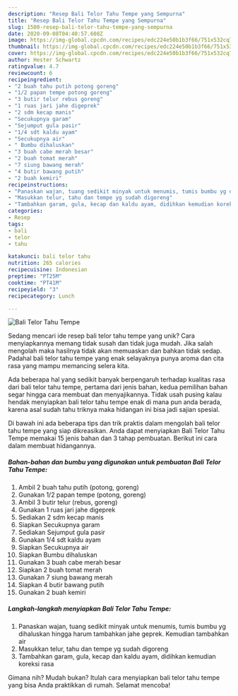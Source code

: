 ```yaml
---
description: "Resep Bali Telor Tahu Tempe yang Sempurna"
title: "Resep Bali Telor Tahu Tempe yang Sempurna"
slug: 1500-resep-bali-telor-tahu-tempe-yang-sempurna
date: 2020-09-08T04:40:57.608Z
image: https://img-global.cpcdn.com/recipes/edc224e50b1b3f66/751x532cq70/bali-telor-tahu-tempe-foto-resep-utama.jpg
thumbnail: https://img-global.cpcdn.com/recipes/edc224e50b1b3f66/751x532cq70/bali-telor-tahu-tempe-foto-resep-utama.jpg
cover: https://img-global.cpcdn.com/recipes/edc224e50b1b3f66/751x532cq70/bali-telor-tahu-tempe-foto-resep-utama.jpg
author: Hester Schwartz
ratingvalue: 4.7
reviewcount: 6
recipeingredient:
- "2 buah tahu putih potong goreng"
- "1/2 papan tempe potong goreng"
- "3 butir telur rebus goreng"
- "1 ruas jari jahe digeprek"
- "2 sdm kecap manis"
- "Secukupnya garam"
- "Sejumput gula pasir"
- "1/4 sdt kaldu ayam"
- "Secukupnya air"
- " Bumbu dihaluskan"
- "3 buah cabe merah besar"
- "2 buah tomat merah"
- "7 siung bawang merah"
- "4 butir bawang putih"
- "2 buah kemiri"
recipeinstructions:
- "Panaskan wajan, tuang sedikit minyak untuk menumis, tumis bumbu yg dihaluskan hingga harum tambahkan jahe geprek. Kemudian tambahkan air"
- "Masukkan telur, tahu dan tempe yg sudah digoreng"
- "Tambahkan garam, gula, kecap dan kaldu ayam, didihkan kemudian koreksi rasa"
categories:
- Resep
tags:
- bali
- telor
- tahu

katakunci: bali telor tahu 
nutrition: 265 calories
recipecuisine: Indonesian
preptime: "PT25M"
cooktime: "PT41M"
recipeyield: "3"
recipecategory: Lunch

---
```



![Bali Telor Tahu Tempe](https://img-global.cpcdn.com/recipes/edc224e50b1b3f66/751x532cq70/bali-telor-tahu-tempe-foto-resep-utama.jpg)

Sedang mencari ide resep bali telor tahu tempe yang unik? Cara menyiapkannya memang tidak susah dan tidak juga mudah. Jika salah mengolah maka hasilnya tidak akan memuaskan dan bahkan tidak sedap. Padahal bali telor tahu tempe yang enak selayaknya punya aroma dan cita rasa yang mampu memancing selera kita.



Ada beberapa hal yang sedikit banyak berpengaruh terhadap kualitas rasa dari bali telor tahu tempe, pertama dari jenis bahan, kedua pemilihan bahan segar hingga cara membuat dan menyajikannya. Tidak usah pusing kalau hendak menyiapkan bali telor tahu tempe enak di mana pun anda berada, karena asal sudah tahu triknya maka hidangan ini bisa jadi sajian spesial.


Di bawah ini ada beberapa tips dan trik praktis dalam mengolah bali telor tahu tempe yang siap dikreasikan. Anda dapat menyiapkan Bali Telor Tahu Tempe memakai 15 jenis bahan dan 3 tahap pembuatan. Berikut ini cara dalam membuat hidangannya.

<!--inarticleads1-->

##### Bahan-bahan dan bumbu yang digunakan untuk pembuatan Bali Telor Tahu Tempe:

1. Ambil 2 buah tahu putih (potong, goreng)
1. Gunakan 1/2 papan tempe (potong, goreng)
1. Ambil 3 butir telur (rebus, goreng)
1. Gunakan 1 ruas jari jahe digeprek
1. Sediakan 2 sdm kecap manis
1. Siapkan Secukupnya garam
1. Sediakan Sejumput gula pasir
1. Gunakan 1/4 sdt kaldu ayam
1. Siapkan Secukupnya air
1. Siapkan  Bumbu dihaluskan
1. Gunakan 3 buah cabe merah besar
1. Siapkan 2 buah tomat merah
1. Gunakan 7 siung bawang merah
1. Siapkan 4 butir bawang putih
1. Gunakan 2 buah kemiri




<!--inarticleads2-->

##### Langkah-langkah menyiapkan Bali Telor Tahu Tempe:

1. Panaskan wajan, tuang sedikit minyak untuk menumis, tumis bumbu yg dihaluskan hingga harum tambahkan jahe geprek. Kemudian tambahkan air
1. Masukkan telur, tahu dan tempe yg sudah digoreng
1. Tambahkan garam, gula, kecap dan kaldu ayam, didihkan kemudian koreksi rasa




Gimana nih? Mudah bukan? Itulah cara menyiapkan bali telor tahu tempe yang bisa Anda praktikkan di rumah. Selamat mencoba!
